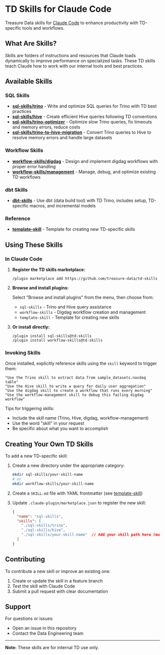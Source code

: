 # TD Skills for Claude Code

Treasure Data skills for [Claude Code](https://claude.com/claude-code) to enhance productivity with TD-specific tools and workflows.

## What Are Skills?

Skills are folders of instructions and resources that Claude loads dynamically to improve performance on specialized tasks. These TD skills teach Claude how to work with our internal tools and best practices.

## Available Skills

### SQL Skills

- **[sql-skills/trino](./sql-skills/trino)** - Write and optimize SQL queries for Trino with TD best practices
- **[sql-skills/hive](./sql-skills/hive)** - Create efficient Hive queries following TD conventions
- **[sql-skills/trino-optimizer](./sql-skills/trino-optimizer)** - Optimize slow Trino queries, fix timeouts and memory errors, reduce costs
- **[sql-skills/trino-to-hive-migration](./sql-skills/trino-to-hive-migration)** - Convert Trino queries to Hive to resolve memory errors and handle large datasets

### Workflow Skills

- **[workflow-skills/digdag](./workflow-skills/digdag)** - Design and implement digdag workflows with proper error handling
- **[workflow-skills/management](./workflow-skills/management)** - Manage, debug, and optimize existing TD workflows

### dbt Skills

- **[dbt-skills](./dbt-skills)** - Use dbt (data build tool) with TD Trino, includes setup, TD-specific macros, and incremental models

### Reference

- **[template-skill](./template-skill)** - Template for creating new TD-specific skills

## Using These Skills

### In Claude Code

1. **Register the TD skills marketplace:**
   ```
   /plugin marketplace add https://github.com/treasure-data/td-skills
   ```

2. **Browse and install plugins:**

   Select "Browse and install plugins" from the menu, then choose from:
   - `sql-skills` - Trino and Hive query assistance
   - `workflow-skills` - Digdag workflow creation and management
   - `template-skill` - Template for creating new skills

3. **Or install directly:**
   ```
   /plugin install sql-skills@td-skills
   /plugin install workflow-skills@td-skills
   ```

### Invoking Skills

Once installed, explicitly reference skills using the `skill` keyword to trigger them:

```
"Use the Trino skill to extract data from sample_datasets.nasdaq table"
"Use the Hive skill to write a query for daily user aggregation"
"Use the digdag skill to create a workflow that runs every morning"
"Use the workflow-management skill to debug this failing digdag workflow"
```

Tips for triggering skills:
- Include the skill name (Trino, Hive, digdag, workflow-management)
- Use the word "skill" in your request
- Be specific about what you want to accomplish

## Creating Your Own TD Skills

To add a new TD-specific skill:

1. Create a new directory under the appropriate category:
   ```bash
   mkdir sql-skills/your-skill-name
   # or
   mkdir workflow-skills/your-skill-name
   ```

2. Create a `SKILL.md` file with YAML frontmatter (see [template-skill](./template-skill/SKILL.md))

3. Update `.claude-plugin/marketplace.json` to register the new skill:
   ```json
   {
     "name": "sql-skills",
     "skills": [
       "./sql-skills/trino",
       "./sql-skills/hive",
       "./sql-skills/your-skill-name"  // Add your skill path here (must start with ./)
     ]
   }
   ```

## Contributing

To contribute a new skill or improve an existing one:

1. Create or update the skill in a feature branch
2. Test the skill with Claude Code
3. Submit a pull request with clear documentation

## Support

For questions or issues:
- Open an issue in this repository
- Contact the Data Engineering team

---

**Note:** These skills are for internal TD use only.
